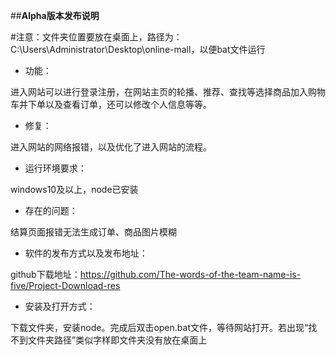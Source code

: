 ##**Alpha版本发布说明**

#注意：文件夹位置要放在桌面上，路径为：C:\Users\Administrator\Desktop\online-mall，以便bat文件运行

* 功能：

进入网站可以进行登录注册，在网站主页的轮播、推荐、查找等选择商品加入购物车并下单以及查看订单，还可以修改个人信息等等。

* 修复：

进入网站的网络报错，以及优化了进入网站的流程。

* 运行环境要求：

windows10及以上，node已安装

* 存在的问题：

结算页面报错无法生成订单、商品图片模糊

* 软件的发布方式以及发布地址：

github下载地址：https://github.com/The-words-of-the-team-name-is-five/Project-Download-res

* 安装及打开方式：

下载文件夹，安装node。完成后双击open.bat文件，等待网站打开。若出现“找不到文件夹路径”类似字样即文件夹没有放在桌面上
